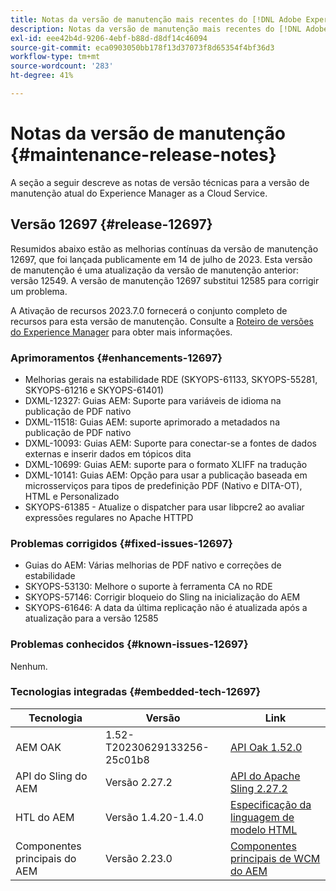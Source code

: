 ```yaml
---
title: Notas da versão de manutenção mais recentes do [!DNL Adobe Experience Manager] as a Cloud Service.
description: Notas da versão de manutenção mais recentes do [!DNL Adobe Experience Manager] as a Cloud Service.
exl-id: eee42b4d-9206-4ebf-b88d-d8df14c46094
source-git-commit: eca0903050bb178f13d37073f8d65354f4bf36d3
workflow-type: tm+mt
source-wordcount: '283'
ht-degree: 41%

---
```


# Notas da versão de manutenção {#maintenance-release-notes}

A seção a seguir descreve as notas de versão técnicas para a versão de manutenção atual do Experience Manager as a Cloud Service.

## Versão 12697 {#release-12697}

Resumidos abaixo estão as melhorias contínuas da versão de manutenção 12697, que foi lançada publicamente em 14 de julho de 2023. Esta versão de manutenção é uma atualização da versão de manutenção anterior: versão 12549. A versão de manutenção 12697 substitui 12585 para corrigir um problema.

A Ativação de recursos 2023.7.0 fornecerá o conjunto completo de recursos para esta versão de manutenção. Consulte a [Roteiro de versões do Experience Manager](https://experienceleague.adobe.com/docs/experience-manager-release-information/aem-release-updates/update-releases-roadmap.html?lang=pt-BR) para obter mais informações.

### Aprimoramentos {#enhancements-12697}

- Melhorias gerais na estabilidade RDE (SKYOPS-61133, SKYOPS-55281, SKYOPS-61216 e SKYOPS-61401)
- DXML-12327: Guias AEM: Suporte para variáveis de idioma na publicação de PDF nativo
- DXML-11518: Guias AEM: suporte aprimorado a metadados na publicação de PDF nativo
- DXML-10093: Guias AEM: Suporte para conectar-se a fontes de dados externas e inserir dados em tópicos dita
- DXML-10699: Guias AEM: suporte para o formato XLIFF na tradução
- DXML-10141: Guias AEM: Opção para usar a publicação baseada em microsserviços para tipos de predefinição PDF (Nativo e DITA-OT), HTML e Personalizado
- SKYOPS-61385 - Atualize o dispatcher para usar libpcre2 ao avaliar expressões regulares no Apache HTTPD

### Problemas corrigidos {#fixed-issues-12697}

- Guias do AEM: Várias melhorias de PDF nativo e correções de estabilidade
- SKYOPS-53130: Melhore o suporte à ferramenta CA no RDE
- SKYOPS-57146: Corrigir bloqueio do Sling na inicialização do AEM
- SKYOPS-61646: A data da última replicação não é atualizada após a atualização para a versão 12585

### Problemas conhecidos {#known-issues-12697}

Nenhum.

### Tecnologias integradas {#embedded-tech-12697}

| Tecnologia | Versão | Link |
|---|---|---|
| AEM OAK | 1.52-T20230629133256-25c01b8 | [API Oak 1.52.0](https://www.javadoc.io/doc/org.apache.jackrabbit/oak-api/1.52.0/index.html) |
| API do Sling do AEM | Versão 2.27.2 | [API do Apache Sling 2.27.2](https://www.javadoc.io/doc/org.apache.sling/org.apache.sling.api/latest/index.html) |
| HTL do AEM | Versão 1.4.20-1.4.0 | [Especificação da linguagem de modelo HTML](https://github.com/adobe/htl-spec) |
| Componentes principais do AEM | Versão 2.23.0 | [Componentes principais de WCM do AEM](https://github.com/adobe/aem-core-wcm-components) |
